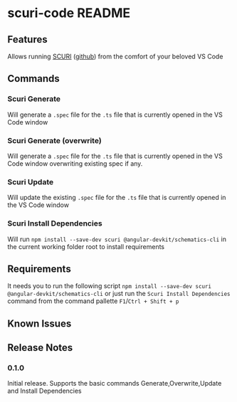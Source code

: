 # scuri-code README

## Features

Allows running [SCURI](https://www.npmjs.com/package/scuri) ([github](https://github.com/gparlakov/scuri)) from the comfort of your beloved VS Code

## Commands

### Scuri Generate

Will generate a `.spec` file for the `.ts` file that is currently opened in the VS Code window

### Scuri Generate (overwrite)

Will generate a `.spec` file for the `.ts` file that is currently opened in the VS Code window overwriting existing spec if any.

### Scuri Update

Will update the existing `.spec` file for the `.ts` file that is currently opened in the VS Code window

### Scuri Install Dependencies

Will run `npm install --save-dev scuri @angular-devkit/schematics-cli` in the current working folder root to install requirements

## Requirements

It needs you to run the following script `npm install --save-dev scuri @angular-devkit/schematics-cli` or just run the `Scuri Install Dependencies` command from the command pallette `F1`/`Ctrl + Shift + p`

## Known Issues

## Release Notes

### 0.1.0

Initial release. Supports the basic commands Generate,Overwrite,Update and Install Dependencies
